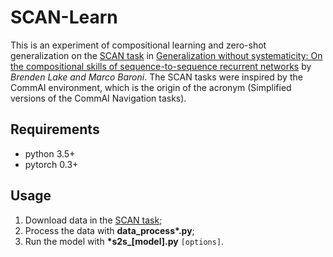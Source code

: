 # SCAN-Learn
This is an experiment of compositional learning and zero-shot generalization on the [SCAN task](https://github.com/brendenlake/SCAN) in [Generalization without systematicity: On the compositional skills of sequence-to-sequence recurrent networks](https://arxiv.org/abs/1711.00350) by *Brenden Lake and Marco Baroni*. The SCAN tasks were inspired by the CommAI environment, which is the origin of the acronym (Simplified versions of the CommAI Navigation tasks).  

## Requirements
- python 3.5+
- pytorch 0.3+

## Usage
1. Download data in the [SCAN task](https://github.com/brendenlake/SCAN);
2. Process the data with **data_process\*.py**;
3. Run the model with **\*s2s_[model].py** `[options]`.
